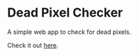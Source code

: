 # Dead Pixel Checker
A simple web app to check for dead pixels.

Check it out [here](http://giacomolaw.me/deadpixelchecker/).